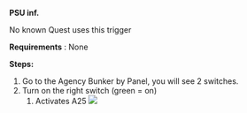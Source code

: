 **PSU inf.**

No known Quest uses this trigger

**Requirements** : None

**Steps:**

1. Go to the Agency Bunker by Panel, you will see 2 switches.
2. Turn on the right switch (green = on)
	1. Activates A25
	![](RackMultipart20230519-1-srjx74_html_53f5a5f7b08ccd60.jpg)
